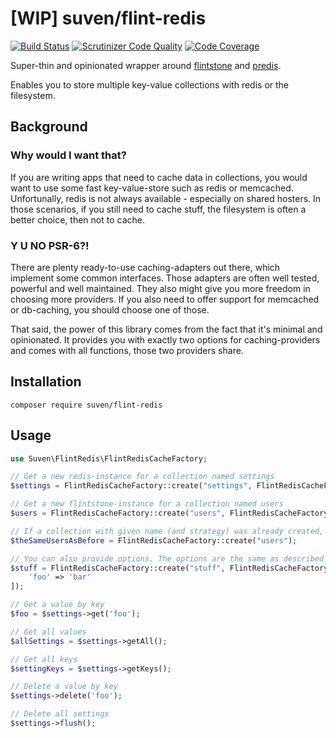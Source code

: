 # [WIP] suven/flint-redis

[![Build Status](https://travis-ci.org/Suven/flintRedis.svg?branch=master)](https://travis-ci.org/Suven/flintRedis)
[![Scrutinizer Code Quality](https://scrutinizer-ci.com/g/Suven/flintRedis/badges/quality-score.png?b=master)](https://scrutinizer-ci.com/g/Suven/flintRedis/?branch=master)
[![Code Coverage](https://scrutinizer-ci.com/g/Suven/flintRedis/badges/coverage.png?b=master)](https://scrutinizer-ci.com/g/Suven/flintRedis/?branch=master)

Super-thin and opinionated wrapper around [flintstone](https://github.com/fire015/flintstone) and [predis](https://github.com/nrk/predis).

Enables you to store multiple key-value collections with redis or the filesystem.

## Background

### Why would I want that?

If you are writing apps that need to cache data in collections, you would want to
use some fast key-value-store such as redis or memcached. Unfortunally, redis
is not always available - especially on shared hosters. In those scenarios, if
you still need to cache stuff, the filesystem is often a better choice, then not
to cache.

### Y U NO PSR-6?!

There are plenty ready-to-use caching-adapters out there, which implement some
common interfaces. Those adapters are often well tested, powerful and well
maintained. They also might give you more freedom in choosing more providers.
If you also need to offer support for memcached or db-caching, you should choose
one of those.

That said, the power of this library comes from the fact that it's minimal and
opinionated. It provides you with exactly two options for caching-providers and
comes with all functions, those two providers share.

## Installation

`composer require suven/flint-redis`

## Usage

```php
use Suven\FlintRedis\FlintRedisCacheFactory;

// Get a new redis-instance for a collection named settings
$settings = FlintRedisCacheFactory::create("settings", FlintRedisCacheFactory::STRATEGY_REDIS);

// Get a new flintstone-instance for a collection named users
$users = FlintRedisCacheFactory::create("users", FlintRedisCacheFactory::STRATEGY_FLINTSTONE);

// If a collection with given name (and strategy) was already created, that is reused
$theSameUsersAsBefore = FlintRedisCacheFactory::create("users");

// You can also provide options. The options are the same as described in predis/flintstone
$stuff = FlintRedisCacheFactory::create("stuff", FlintRedisCacheFactory::STRATEGY_FLINTSTONE, [
    'foo' => 'bar'
]);

// Get a value by key
$foo = $settings->get('foo');

// Get all values
$allSettings = $settings->getAll();

// Get all keys
$settingKeys = $settings->getKeys();

// Delete a value by key
$settings->delete('foo');

// Delete all settings
$settings->flush();
```
